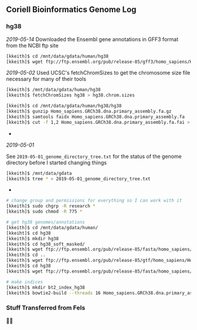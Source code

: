 ## Coriell Bioinformatics Genome Log

### hg38
*2019-05-14*
Downloaded the Ensembl gene annotations in GFF3 format from the NCBI ftp site

```bash
[kkeith]$ cd /mnt/data/gdata/human/hg38
[kkeith]$ wget ftp://ftp.ensembl.org/pub/release-85/gff3/homo_sapiens/Homo_sapiens.GRCh38.85.gff3.gz
```

*2019-05-02* 
Used UCSC's fetchChromSizes to get the chromosome size file necessary for many of their tools

```bash
[kkeith]$ /mnt/data/gdata/human/hg38
[kkeith]$ fetchChromSizes hg38 > hg38.chrom.sizes

[kkeith]$ cd /mnt/data/gdata/human/hg38/hg38
[kkeith]$ gunzip Homo_sapiens.GRCh38.dna.primary_assembly.fa.gz 
[kkeith]$ samtools faidx Homo_sapiens.GRCh38.dna.primary_assembly.fa
[kkeith]$ cut -f 1,2 Homo_sapiens.GRCh38.dna.primary_assembly.fa.fai > hg38.chrom.sizes
```

-

*2019-05-01*

See `2019-05-01_genome_directory_tree.txt` for the status of the genome directory before I started changing things

```bash
[kkeith]$ /mnt/data/gdata
[kkeith]$ tree * > 2019-05-01_genome_directory_tree.txt
```
-

```bash
# change group and permissions for everything so I can work with it
[kkeith]$ sudo chgrp -R research *
[kkeith]$ sudo chmod -R 775 *

# get hg38 genomes/annotations
[kkeith]$ cd /mnt/data/gdata/human/
[kkeiht]$ cd hg38
[kkeith]$ mkdir hg38
[kkeith]$ cd hg38_soft_masked/
[kkeith]$ wget ftp://ftp.ensembl.org/pub/release-85/fasta/homo_sapiens/dna/Homo_sapiens.GRCh38.dna_sm.primary_assembly.fa.gz
[kkeith]$ cd ..
[kkeith]$ wget ftp://ftp.ensembl.org/pub/release-85/gtf/homo_sapiens/Homo_sapiens.GRCh38.85.gtf.gz
[kkeith]$ cd hg38
[kkeith]$ wget ftp://ftp.ensembl.org/pub/release-85/fasta/homo_sapiens/dna/Homo_sapiens.GRCh38.dna.primary_assembly.fa.gz

# make indices
[kkeith]$ mkdir bt2_index_hg38
[kkeith]$ bowtie2-build --threads 16 Homo_sapiens.GRCh38.dna.primary_assembly.fa.gz bt2_index_hg38/bt2_index_hg38
```

### Stuff Transferred from Fels

:woman_shrugging: